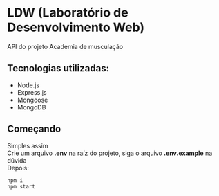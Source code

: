 # LDW (Laboratório de Desenvolvimento Web)
API do projeto Academia de musculação

## Tecnologias utilizadas:
 - Node.js
 - Express.js
 - Mongoose
 - MongoDB

## Começando
Simples assim  
Crie um arquivo **.env** na raíz do projeto, siga o arquivo **.env.example** na dúvida  
Depois:
```
npm i
npm start
```
